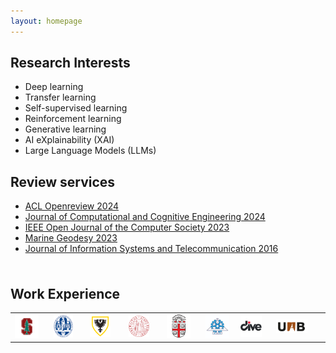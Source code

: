 ```yaml
---
layout: homepage
---
```


## Research Interests  

<!--  **Machine Learning:** -->
 <ul>
  <li>Deep learning</li>
  <li>Transfer learning</li>
  <li>Self-supervised learning</li>
  <li>Reinforcement learning</li>
  <li>Generative learning</li>
  <li>AI eXplainability (XAI) </li>
  <li>Large Language Models (LLMs) </li>
</ul> 

## Review services 
<ul style="margin:0 0 5px;">
  <li><a href="https://openreview.net/"><autocolor>ACL Openreview 2024</autocolor></a></li>
  <li><a href="http://ojs.bonviewpress.com/index.php/JCCE/index"><autocolor>Journal of Computational and Cognitive Engineering 2024</autocolor></a></li>
  <li><a href="https://www.computer.org/csdl/journal/oj"><autocolor>IEEE Open Journal of the Computer Society 2023</autocolor></a></li>
  <li><a href="https://www.tandfonline.com/journals/umgd20/"><autocolor>Marine Geodesy 2023</autocolor></a></li>
  <li><a href="http://jist.ir/"><autocolor>Journal of Information Systems and Telecommunication 2016</autocolor></a></li>  
</ul>
<br>


## Work Experience 

<table border="0">  
  <tr>
    <td><img src="/assets/img/stanf.png" style="width:80%"></td> 
    <td><img src="/assets/img/lei.png" style="width:70%"></td> 
    <td><img src="/assets/img/dal_logo.png" style="width:70%"></td> 
    <td><img src="/assets/img/padovalogo.png" style="width:70%"></td> 
        <td><img src="/assets/img/br2.png" style="width:80%"></td> 
    <td><img src="/assets/img/ute.jpeg" style="width:90%"></td> 
    <td><img src="/assets/img/dive.jpeg" style="width:80%"></td> 
    <td><img src="/assets/img/uab.png" style="width:70%"></td> 

  </tr> 
</table> 



<!-- Calendly badge widget begin -->
<link href="https://assets.calendly.com/assets/external/widget.css" rel="stylesheet">
<script src="https://assets.calendly.com/assets/external/widget.js" type="text/javascript" async></script>
<script type="text/javascript">window.onload = function() { Calendly.initBadgeWidget({ url: 'https://calendly.com/sadeghi-z/25-minute-meeting-clone', text: 'Schedule time with me', color: '#0069ff', textColor: '#ffffff', branding: undefined }); }</script>
<!-- Calendly badge widget end -->






